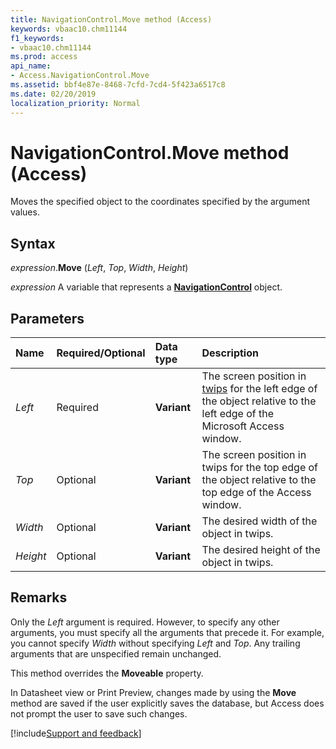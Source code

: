 ```yaml
---
title: NavigationControl.Move method (Access)
keywords: vbaac10.chm11144
f1_keywords:
- vbaac10.chm11144
ms.prod: access
api_name:
- Access.NavigationControl.Move
ms.assetid: bbf4e87e-8468-7cfd-7cd4-5f423a6517c8
ms.date: 02/20/2019
localization_priority: Normal
---
```



# NavigationControl.Move method (Access)

Moves the specified object to the coordinates specified by the argument values.


## Syntax

_expression_.**Move** (_Left_, _Top_, _Width_, _Height_)

_expression_ A variable that represents a **[NavigationControl](Access.NavigationControl.md)** object.


## Parameters

|Name|Required/Optional|Data type|Description|
|:-----|:-----|:-----|:-----|
| _Left_|Required|**Variant**|The screen position in [twips](../language/glossary/vbe-glossary.md#twip) for the left edge of the object relative to the left edge of the Microsoft Access window.|
| _Top_|Optional|**Variant**|The screen position in twips for the top edge of the object relative to the top edge of the Access window.|
| _Width_|Optional|**Variant**|The desired width of the object in twips.|
| _Height_|Optional|**Variant**|The desired height of the object in twips.|

## Remarks

Only the _Left_ argument is required. However, to specify any other arguments, you must specify all the arguments that precede it. For example, you cannot specify _Width_ without specifying _Left_ and _Top_. Any trailing arguments that are unspecified remain unchanged.

This method overrides the **Moveable** property.

In Datasheet view or Print Preview, changes made by using the **Move** method are saved if the user explicitly saves the database, but Access does not prompt the user to save such changes.




[!include[Support and feedback](~/includes/feedback-boilerplate.md)]